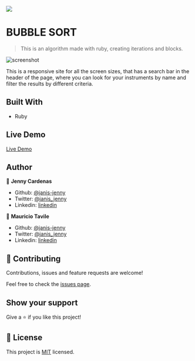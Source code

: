 ![](https://img.shields.io/badge/Microverse-blueviolet)

# BUBBLE SORT 

> This is an algorithm made with ruby, creating iterations and blocks.

![screenshot](./images/Screenshot.png)

This is a responsive site for all the screen sizes, that has a search bar in the header of the page, where you can look for your instruments by name and filter the results by different criteria. 


## Built With

- Ruby


## Live Demo

[Live Demo](https://raw.githack.com/Nexch/first-ruby-project/buble/buble.rb)

## Author

👤 **Jenny Cardenas**

- Github: [@janis-jenny](https://github.com/janis-jenny)
- Twitter: [@janis_jenny](https://twitter.com/janis_jenny)
- Linkedin: [linkedin](https://www.linkedin.com/in/paolajenny)

👤 **Mauricio Tavile**

- Github: [@janis-jenny](https://github.com/Nexch)
- Twitter: [@janis_jenny](https://twitter.com/MfinchT)
- Linkedin: [linkedin](https://www.linkedin.com/in/Nexch/)

## 🤝 Contributing

Contributions, issues and feature requests are welcome!

Feel free to check the [issues page](https://github.com/Nexch/first-ruby-project/issues).

## Show your support

Give a ⭐️ if you like this project!

## 📝 License

This project is [MIT](https://opensource.org/licenses/MIT) licensed.

